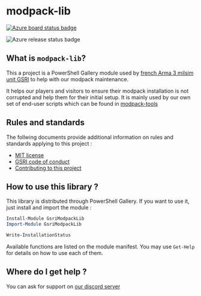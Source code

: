 # modpack-lib

[![Azure board status badge](https://dev.azure.com/gsri/68602664-8df7-46ae-af76-a9dd2ee88310/cec71cda-8680-4cc2-9759-1be1b4e33c93/_apis/work/boardbadge/7db15985-6817-46ff-9d02-5968592febfd)](https://dev.azure.com/gsri/68602664-8df7-46ae-af76-a9dd2ee88310/_boards/board/t/cec71cda-8680-4cc2-9759-1be1b4e33c93/Microsoft.RequirementCategory/)

![Azure release status badge](https://vsrm.dev.azure.com/gsri/_apis/public/Release/badge/68602664-8df7-46ae-af76-a9dd2ee88310/1/1)

## What is `modpack-lib`?

This a project is a PowerShell Gallery module used by [french Arma 3 milsim unit GSRI](https://www.gsri.team) to help with our modpack maintenance.

It helps our players and visitors to ensure their modpack installation is not corrupted and help them for their initial setup. It is mainly used by our own set of end-user scripts which can be found in [modpack-tools](https://github.com/team-gsri/modpack-tools)

## Rules and standards

The follwing documents provide additional information on rules and standards applying to this project :

* [MIT license](./LICENSE)
* [GSRI code of conduct](./CODE_OF_CONDUCT.md)
* [Contributing to this project](./CONTRIBUTING.md)

## How to use this library ?

This library is distributed through PowerShell Gallery. If you want to use it, just install and import the module :

```powershell
Install-Module GsriModpackLib
Import-Module GsriModpackLib

Write-InstallationStatus
```

Available functions are listed on the module manifest. You may use `Get-Help` for details on how to use each of them.

## Where do I get help ?

You can ask for support on [our discord server](https://discord.gg/bhMn4jd)
